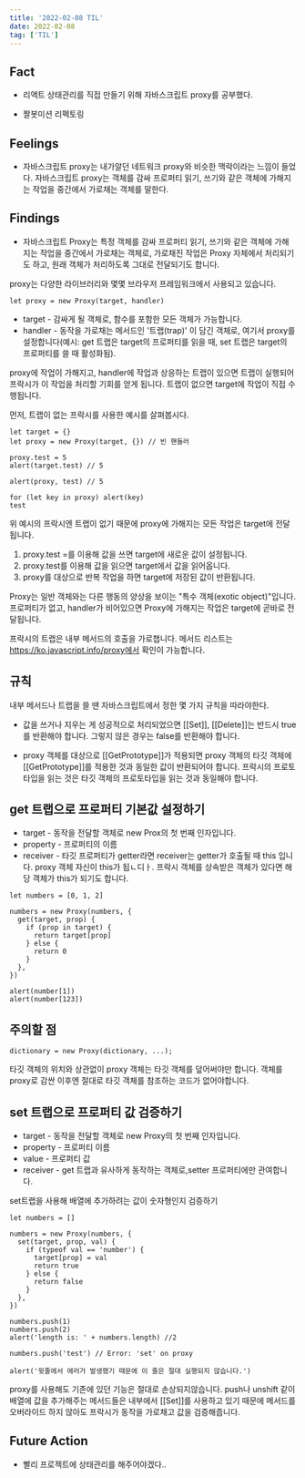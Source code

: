 ```yaml
---
title: '2022-02-08 TIL'
date: 2022-02-08
tag: ['TIL']
---
```


## Fact

- 리액트 상태관리를 직접 만들기 위해 자바스크립트 proxy를 공부했다.

- 짤봇미션 리펙토링

## Feelings

- 자바스크립트 proxy는 내가알던 네트워크 proxy와 비슷한 맥락이라는 느낌이 들었다. 자바스크립트 proxy는 객체를 감싸 프로퍼티 읽기, 쓰기와 같은 객체에 가해지는 작업을 중간에서 가로채는 객체를 말한다.

## Findings

- 자바스크립트 Proxy는 특정 객체를 감싸 프로퍼티 읽기, 쓰기와 같은 객체에 가해지는 작업을 중간에서 가로채는 객체로, 가로채진 작업은 Proxy 자체에서 처리되기도 하고, 원래 객체가 처리하도록 그대로 전달되기도 합니다.

proxy는 다양한 라이브러리와 몇몇 브라우저 프레임워크에서 사용되고 있습니다.

```tsx
let proxy = new Proxy(target, handler)
```

- target - 감싸게 될 객체로, 함수를 포함한 모든 객체가 가능합니다.
- handler - 동작을 가로채는 메서드인 '트랩(trap)' 이 담긴 객체로, 여기서 proxy를 설정합니다(예시: get 트랩은 target의 프로퍼티를 읽을 때, set 트랩은 target의 프로퍼티를 쓸 때 활성화됨).

proxy에 작업이 가해지고, handler에 작업과 상응하는 트랩이 있으면 트랩이 실행되어 프락시가 이 작업을 처리할 기회를 얻게 됩니다. 트랩이 없으면 target에 작업이 직접 수행됩니다.

먼저, 트랩이 없는 프락시를 사용한 예시를 살펴봅시다.

```tsx
let target = {}
let proxy = new Proxy(target, {}) // 빈 핸들러

proxy.test = 5
alert(target.test) // 5

alert(proxy, test) // 5

for (let key in proxy) alert(key)
test
```

위 예시의 프락시엔 트랩이 없기 때문에 proxy에 가해지는 모든 작업은 target에 전달됩니다.

1. proxy.test =를 이용해 값을 쓰면 target에 새로운 값이 설정됩니다.
2. proxy.test를 이용해 값을 읽으면 target에서 값을 읽어옵니다.
3. proxy를 대상으로 반복 작업을 하면 target에 저장된 값이 반환됩니다.

Proxy는 일반 객체와는 다른 행동의 양상을 보이는 "특수 객체(exotic object)"입니다. 프로퍼티가 없고, handler가 비어있으면 Proxy에 가해지는 작업은 target에 곧바로 전달됩니다.

프락시의 트랩은 내부 메서드의 호출을 가로챕니다. 메서드 리스트는 https://ko.javascript.info/proxy에서 확인이 가능합니다.

## 규칙

내부 메서드나 트랩을 쓸 땐 자바스크립트에서 정한 몇 가지 규칙을 따라야한다.

- 값을 쓰거나 지우는 게 성공적으로 처리되었으면 [[Set]], [[Delete]]는 반드시 true를 반환해야 합니다. 그렇지 않은 경우는 false를 반환해야 합니다.

- proxy 객체를 대상으로 [[GetPrototype]]가 적용되면 proxy 객체의 타깃 객체에 [[GetPrototype]]를 적용한 것과 동일한 값이 반환되어야 합니다. 프락시의 프로토타입을 읽는 것은 타깃 객체의 프로토타입을 읽는 것과 동일해야 합니다.

## get 트랩으로 프로퍼티 기본값 설정하기

- target - 동작을 전달할 객체로 new Prox의 첫 번째 인자입니다.
- property - 프로퍼티의 이름
- receiver - 타깃 프로퍼티가 getter라면 receiver는 getter가 호출될 때 this 입니다. proxy 객체 자신이 this가 됩ㄴ디ㅏ. 프락시 객체를 상속받은 객체가 있다면 해당 객체가 this가 되기도 합니다.

```tsx
let numbers = [0, 1, 2]

numbers = new Proxy(numbers, {
  get(target, prop) {
    if (prop in target) {
      return target[prop]
    } else {
      return 0
    }
  },
})

alert(number[1])
alert(number[123])
```

## 주의할 점

```tsx
dictionary = new Proxy(dictionary, ...);
```

타깃 객체의 위치와 상관없이 proxy 객체는 타깃 객체를 덮어써야만 합니다. 객체를 proxy로 감싼 이후엔 절대로 타깃 객체를 참조하는 코드가 없어야합니다.

## set 트랩으로 프로퍼티 값 검증하기

- target - 동작을 전달할 객체로 new Proxy의 첫 번째 인자입니다.
- property - 프로퍼티 이름
- value - 프로퍼티 값
- receiver - get 트랩과 유사하게 동작하는 객체로,setter 프로퍼티에만 관여합니다.

set트랩을 사용해 배열에 추가하려는 값이 숫자형인지 검증하기

```tsx
let numbers = []

numbers = new Proxy(numbers, {
  set(target, prop, val) {
    if (typeof val == 'number') {
      target[prop] = val
      return true
    } else {
      return false
    }
  },
})

numbers.push(1)
numbers.push(2)
alert('length is: ' + numbers.length) //2

numbers.push('test') // Error: 'set' on proxy

alert('윗줄에서 에러가 발생했기 때문에 이 줄은 절대 실행되지 않습니다.')
```

proxy를 사용해도 기존에 있던 기능은 절대로 손상되지않습니다.
push나 unshift 같이 배열에 값을 추가해주는 메서드들은 내부에서 [[Set]]를 사용하고 있기 때문에 메서드를 오버라이드 하지 않아도 프락시가 동작을 가로채고 값을 검증해줍니다.

## Future Action

- 빨리 프로젝트에 상태관리를 해주어야겠다..
